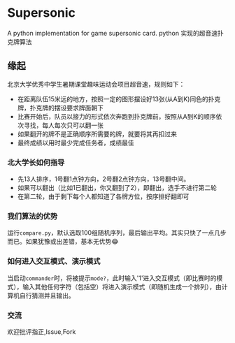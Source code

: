 # Supersonic
A python implementation for game supersonic card.
python 实现的超音速扑克牌算法
## 缘起
北京大学优秀中学生暑期课堂趣味运动会项目超音速，规则如下：
- 在距离队伍15米远的地方，按照一定的图形摆设好13张(从A到K)同色的扑克牌，扑克牌的摆设要求牌面朝下
- 比赛开始后，队员以接力的形式依次奔跑到扑克牌前，按照从A到K的顺序依次寻找，每人每次只可以翻一张
- 如果翻开的牌不是正确顺序所需要的牌，就要将其再扣过来
- 最终成绩以用时最少完成任务者，成绩最佳
### 北大学长如何指导
- 先13人排序，1号翻1点钟方向，2号翻2点钟方向，13号翻中间。
- 如果可以翻出（比如1已翻出，你又翻到了2），即翻出，选手不进行第二轮
- 在第二轮，由于剩下每个人都知道了各牌方位，按序排好翻即可
### 我们算法的优势
运行`compare.py`，默认选取100组随机序列，最后输出平均。其实只快了一点几步而已。如果犹豫或出差错，基本无优势:joy:
### 如何进入交互模式、演示模式
当启动`commander`时，将被提示`mode?`，此时输入'1'进入交互模式（即比赛时的模式），输入其他任何字符（包括空）将进入演示模式（即随机生成一个排列），由计算机自行猜测并且输出。
### 交流
欢迎批评指正,Issue,Fork
